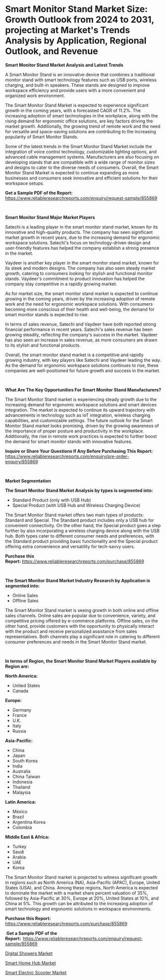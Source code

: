 <p><h1>Smart Monitor Stand Market Size: Growth Outlook from 2024 to 2031, projecting at Market's Trends Analysis by Application, Regional Outlook, and Revenue</h1></p><p><strong>Smart Monitor Stand Market Analysis and Latest Trends</strong></p>
<p><p>A Smart Monitor Stand is an innovative device that combines a traditional monitor stand with smart technology features such as USB ports, wireless charging, and built-in speakers. These stands are designed to improve workspace efficiency and provide users with a more convenient and organized work environment.</p><p>The Smart Monitor Stand Market is expected to experience significant growth in the coming years, with a forecasted CAGR of 11.2%. The increasing adoption of smart technologies in the workplace, along with the rising demand for ergonomic office solutions, are key factors driving the market growth. Additionally, the growing trend of remote work and the need for versatile and space-saving solutions are contributing to the increasing popularity of Smart Monitor Stands.</p><p>Some of the latest trends in the Smart Monitor Stand Market include the integration of voice control technology, customizable lighting options, and advanced cable management systems. Manufacturers are also focusing on developing stands that are compatible with a wide range of monitor sizes and designs to cater to the diverse needs of consumers. Overall, the Smart Monitor Stand Market is expected to continue expanding as more businesses and consumers seek innovative and efficient solutions for their workspace setups.</p></p>
<p><strong>Get a Sample PDF of the Report:&nbsp;</strong> <a href="https://www.reliableresearchreports.com/enquiry/request-sample/855869">https://www.reliableresearchreports.com/enquiry/request-sample/855869</a></p>
<p>&nbsp;</p>
<p><strong>Smart Monitor Stand Major Market Players</strong></p>
<p><p>Satechi is a leading player in the smart monitor stand market, known for its innovative and high-quality products. The company has seen significant market growth in recent years, due to the increasing demand for ergonomic workspace solutions. Satechi's focus on technology-driven design and user-friendly features has helped the company establish a strong presence in the market.</p><p>Vaydeer is another key player in the smart monitor stand market, known for its sleek and modern designs. The company has also seen steady market growth, catering to consumers looking for stylish and functional monitor stands. Vaydeer's commitment to product innovation has helped the company stay competitive in a rapidly growing market.</p><p>As for market size, the smart monitor stand market is expected to continue growing in the coming years, driven by the increasing adoption of remote work and the need for ergonomic workspace solutions. With consumers becoming more conscious of their health and well-being, the demand for smart monitor stands is expected to rise.</p><p>In terms of sales revenue, Satechi and Vaydeer have both reported strong financial performance in recent years. Satechi's sales revenue has been growing steadily, reflecting the company's success in the market. Vaydeer has also seen an increase in sales revenue, as more consumers are drawn to its stylish and functional products.</p><p>Overall, the smart monitor stand market is a competitive and rapidly growing industry, with key players like Satechi and Vaydeer leading the way. As the demand for ergonomic workspace solutions continues to rise, these companies are well-positioned for future growth and success in the market.</p></p>
<p>&nbsp;</p>
<p><strong>What Are The Key Opportunities For Smart Monitor Stand Manufacturers?</strong></p>
<p><p>The Smart Monitor Stand market is experiencing steady growth due to the increasing demand for ergonomic workspace solutions and smart devices integration. The market is expected to continue its upward trajectory with advancements in technology such as IoT integration, wireless charging capabilities, and customizable settings. The future outlook for the Smart Monitor Stand market looks promising, driven by the growing awareness of the importance of proper posture and productivity in the workplace. Additionally, the rise in remote work practices is expected to further boost the demand for smart monitor stands with innovative features.</p></p>
<p><strong>Inquire or Share Your Questions If Any Before Purchasing This Report:</strong> <a href="https://www.reliableresearchreports.com/enquiry/pre-order-enquiry/855869">https://www.reliableresearchreports.com/enquiry/pre-order-enquiry/855869</a></p>
<p>&nbsp;</p>
<p><strong>Market Segmentation</strong></p>
<p><strong>The Smart Monitor Stand Market Analysis by types is segmented into:</strong></p>
<p><ul><li>Standard Product (only with USB Hub)</li><li>Special Product (with USB Hub and Wireless Charging Device)</li></ul></p>
<p><p>The Smart Monitor Stand market offers two main types of products: Standard and Special. The Standard product includes only a USB hub for convenient connectivity. On the other hand, the Special product goes a step further by also incorporating a wireless charging device along with the USB hub. Both types cater to different consumer needs and preferences, with the Standard product providing basic functionality and the Special product offering extra convenience and versatility for tech-savvy users.</p></p>
<p><strong>Purchase this Report:&nbsp;</strong><a href="https://www.reliableresearchreports.com/purchase/855869">https://www.reliableresearchreports.com/purchase/855869</a></p>
<p>&nbsp;</p>
<p><strong>The Smart Monitor Stand Market Industry Research by Application is segmented into:</strong></p>
<p><ul><li>Online Sales</li><li>Offline Sales</li></ul></p>
<p><p>The Smart Monitor Stand market is seeing growth in both online and offline sales channels. Online sales are popular due to convenience, variety, and competitive pricing offered by e-commerce platforms. Offline sales, on the other hand, provide customers with the opportunity to physically interact with the product and receive personalized assistance from sales representatives. Both channels play a significant role in catering to different consumer preferences and needs in the Smart Monitor Stand market.</p></p>
<p>&nbsp;</p>
<p><strong>In terms of Region, the Smart Monitor Stand Market Players available by Region are:</strong></p>
<p>
    <p> <strong> North America: </strong>
        <ul>
            <li>United States</li>
            <li>Canada</li>
        </ul>
        </p> 
    <p> <strong> Europe: </strong>
        <ul>
            <li>Germany</li>
            <li>France</li>
            <li>U.K.</li>
            <li>Italy</li>
            <li>Russia</li>
        </ul>
        </p> 
    <p> <strong> Asia-Pacific: </strong>
        <ul>
            <li>China</li>
            <li>Japan</li>
            <li>South Korea</li>
            <li>India</li>
            <li>Australia</li>
            <li>China Taiwan</li>
            <li>Indonesia</li>
            <li>Thailand</li>
            <li>Malaysia</li>
        </ul>
        </p> 
    <p> <strong> Latin America: </strong>
        <ul>
            <li>Mexico</li>
            <li>Brazil</li>
            <li>Argentina Korea</li>
            <li>Colombia</li>
        </ul>
        </p> 
    <p> <strong> Middle East & Africa: </strong>
        <ul>
            <li>Turkey</li>
            <li>Saudi</li>
            <li>Arabia</li>
            <li>UAE</li>
            <li>Korea</li>
        </ul>
    </p>
    </p>
<p><p>The Smart Monitor Stand market is projected to witness significant growth in regions such as North America (NA), Asia-Pacific (APAC), Europe, United States (USA), and China. Among these regions, North America is expected to dominate the market with a market share percent valuation of 35%, followed by Asia-Pacific at 30%, Europe at 20%, United States at 10%, and China at 5%. This growth can be attributed to the increasing adoption of smart technology and ergonomic solutions in workspace environments.</p></p>
<p><strong>Purchase this Report: </strong><a href="https://www.reliableresearchreports.com/purchase/855869">https://www.reliableresearchreports.com/purchase/855869</a></p>
<p>&nbsp;<strong>Get a Sample PDF of the Report:&nbsp;&nbsp;</strong><a href="https://www.reliableresearchreports.com/enquiry/request-sample/855869">https://www.reliableresearchreports.com/enquiry/request-sample/855869</a></p>
<p><strong></strong></p>
<p><p><a href="https://github.com/gamblestampleyjenny50m5sl6/Market-Research-Report-List-1/blob/main/digital-showers-market.md">Digital Showers Market</a></p><p><a href="https://github.com/nicholepatriciadoylenwnrjr0/Market-Research-Report-List-1/blob/main/smart-home-hub-market.md">Smart Home Hub Market</a></p><p><a href="https://github.com/wwwkeltoum/Market-Research-Report-List-2/blob/main/smart-electric-scooter-market.md">Smart Electric Scooter Market</a></p></p>